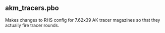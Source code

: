 ## akm_tracers.pbo

Makes changes to RHS config for 7.62x39 AK tracer magazines so that they actually fire tracer rounds.
